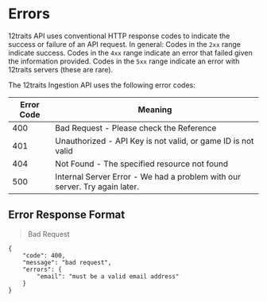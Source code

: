# Errors

12traits API uses conventional HTTP response codes to indicate the success or failure of an API request. In general: Codes in the `2xx` range indicate success. Codes in the `4xx` range indicate an error that failed given the information provided. Codes in the `5xx` range indicate an error with 12traits servers (these are rare).

The 12traits Ingestion API uses the following error codes:

Error Code | Meaning
---------- | -------
400 | Bad Request - Please check the Reference
401 | Unauthorized - API Key is not valid, or game ID is not valid
404 | Not Found - The specified resource not found
500 | Internal Server Error - We had a problem with our server. Try again later.

## Error Response Format

> Bad Request

```shell
{
    "code": 400,
    "message": "bad request",
    "errors": {
        "email": "must be a valid email address"
    }
}
```